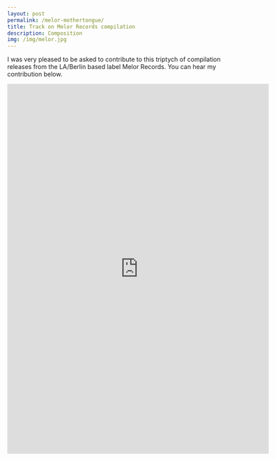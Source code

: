 ```yaml
---
layout: post
permalink: /melor-mothertongue/
title: Track on Melor Records compilation
description: Composition
img: /img/melor.jpg
---
```


I was very pleased to be asked to contribute to this triptych of compilation releases from the LA/Berlin based label Melor Records. You can hear my contribution below.

<p align="center"><iframe style="border: 0; width: 600px; height: 850px;" src="https://bandcamp.com/EmbeddedPlayer/album=825658272/size=large/bgcol=ffffff/linkcol=333333/transparent=true/" seamless><a href="http://melorrecords.bandcamp.com/album/empty-gestures-vol-3-a-collection-of-friction">Empty Gestures Vol 3: A Collection Of Friction by Melor Records</a></iframe>
